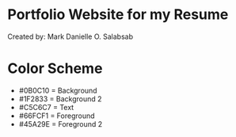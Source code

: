 # Portfolio Website for my Resume
Created by: Mark Danielle O. Salabsab

# Color Scheme
* #0B0C10 = Background
* #1F2833 = Background 2
* #C5C6C7 = Text
* #66FCF1 = Foreground
* #45A29E = Foreground 2

